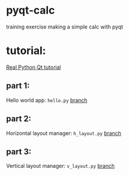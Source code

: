 # pyqt-calc
training exercise making a simple calc with pyqt


# tutorial:
[Real Python Qt tutorial](https://realpython.com/python-pyqt-gui-calculator/)

## part 1:
Hello world app: `hello.py` [branch](https://github.com/jfunez/pyqt-calc/tree/part1)

## part 2:
Horizontal layout manager: `h_layout.py` [branch](https://github.com/jfunez/pyqt-calc/tree/part2)

## part 3:
Vertical layout manager: `v_layout.py` [branch](https://github.com/jfunez/pyqt-calc/tree/part3)
